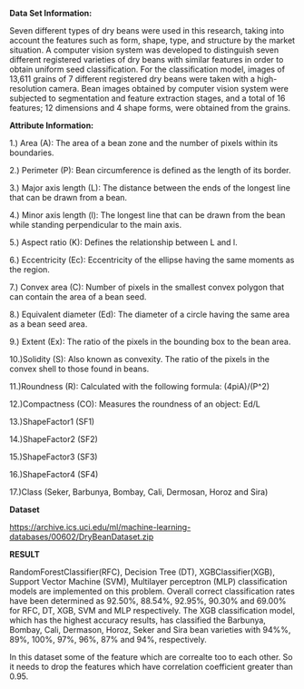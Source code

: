 
**Data Set Information:**

Seven different types of dry beans were used in this research, taking into account the features such as form, shape, type, and structure by the market situation. A computer vision system was developed to distinguish seven different registered varieties of dry beans with similar features in order to obtain uniform seed classification. For the classification model, images of 13,611 grains of 7 different registered dry beans were taken with a high-resolution camera. Bean images obtained by computer vision system were subjected to segmentation and feature extraction stages, and a total of 16 features; 12 dimensions and 4 shape forms, were obtained from the grains.


**Attribute Information:**

1.) Area (A): The area of a bean zone and the number of pixels within its boundaries.

2.) Perimeter (P): Bean circumference is defined as the length of its border.

3.) Major axis length (L): The distance between the ends of the longest line that can be drawn from a bean.

4.) Minor axis length (l): The longest line that can be drawn from the bean while standing perpendicular to the main axis.

5.) Aspect ratio (K): Defines the relationship between L and l.

6.) Eccentricity (Ec): Eccentricity of the ellipse having the same moments as the region.

7.) Convex area (C): Number of pixels in the smallest convex polygon that can contain the area of a bean seed.

8.) Equivalent diameter (Ed): The diameter of a circle having the same area as a bean seed area.

9.) Extent (Ex): The ratio of the pixels in the bounding box to the bean area.

10.)Solidity (S): Also known as convexity. The ratio of the pixels in the convex shell to those found in beans.

11.)Roundness (R): Calculated with the following formula: (4piA)/(P^2)

12.)Compactness (CO): Measures the roundness of an object: Ed/L

13.)ShapeFactor1 (SF1)

14.)ShapeFactor2 (SF2)

15.)ShapeFactor3 (SF3)

16.)ShapeFactor4 (SF4)

17.)Class (Seker, Barbunya, Bombay, Cali, Dermosan, Horoz and Sira)

**Dataset**

https://archive.ics.uci.edu/ml/machine-learning-databases/00602/DryBeanDataset.zip

**RESULT**

RandomForestClassifier(RFC), Decision Tree (DT), XGBClassifier(XGB), Support Vector Machine (SVM), Multilayer perceptron (MLP) classification models are implemented on this problem. Overall correct classification rates have been determined as 92.50%, 88.54%, 92.95%, 90.30% and 69.00% for RFC, DT, XGB, SVM and MLP respectively. The XGB classification model, which has the highest accuracy results, has classified the Barbunya, Bombay, Cali, Dermason, Horoz, Seker and Sira bean varieties with 94%%, 89%, 100%, 97%, 96%, 87% and 94%, respectively. 

In this dataset some of the feature which are correalte too to each other. So it needs to drop the features which have correlation coefficient greater than 0.95.


